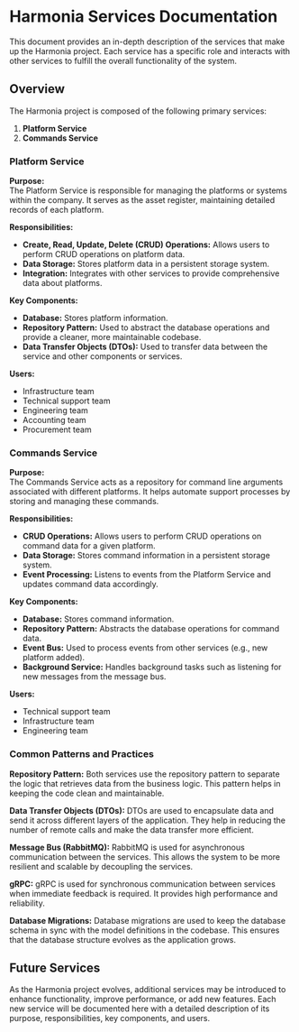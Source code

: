 # Harmonia Services Documentation

This document provides an in-depth description of the services that make up the Harmonia project. Each service has a specific role and interacts with other services to fulfill the overall functionality of the system.

## Overview

The Harmonia project is composed of the following primary services:

1. **Platform Service**
2. **Commands Service**

### Platform Service

**Purpose:**  
The Platform Service is responsible for managing the platforms or systems within the company. It serves as the asset register, maintaining detailed records of each platform.

**Responsibilities:**

- **Create, Read, Update, Delete (CRUD) Operations:** Allows users to perform CRUD operations on platform data.
- **Data Storage:** Stores platform data in a persistent storage system.
- **Integration:** Integrates with other services to provide comprehensive data about platforms.

**Key Components:**

- **Database:** Stores platform information.
- **Repository Pattern:** Used to abstract the database operations and provide a cleaner, more maintainable codebase.
- **Data Transfer Objects (DTOs):** Used to transfer data between the service and other components or services.

**Users:**

- Infrastructure team
- Technical support team
- Engineering team
- Accounting team
- Procurement team

### Commands Service

**Purpose:**  
The Commands Service acts as a repository for command line arguments associated with different platforms. It helps automate support processes by storing and managing these commands.

**Responsibilities:**

- **CRUD Operations:** Allows users to perform CRUD operations on command data for a given platform.
- **Data Storage:** Stores command information in a persistent storage system.
- **Event Processing:** Listens to events from the Platform Service and updates command data accordingly.

**Key Components:**

- **Database:** Stores command information.
- **Repository Pattern:** Abstracts the database operations for command data.
- **Event Bus:** Used to process events from other services (e.g., new platform added).
- **Background Service:** Handles background tasks such as listening for new messages from the message bus.

**Users:**

- Technical support team
- Infrastructure team
- Engineering team

### Common Patterns and Practices

**Repository Pattern:**
Both services use the repository pattern to separate the logic that retrieves data from the business logic. This pattern helps in keeping the code clean and maintainable.

**Data Transfer Objects (DTOs):**
DTOs are used to encapsulate data and send it across different layers of the application. They help in reducing the number of remote calls and make the data transfer more efficient.

**Message Bus (RabbitMQ):**
RabbitMQ is used for asynchronous communication between the services. This allows the system to be more resilient and scalable by decoupling the services.

**gRPC:**
gRPC is used for synchronous communication between services when immediate feedback is required. It provides high performance and reliability.

**Database Migrations:**
Database migrations are used to keep the database schema in sync with the model definitions in the codebase. This ensures that the database structure evolves as the application grows.

## Future Services

As the Harmonia project evolves, additional services may be introduced to enhance functionality, improve performance, or add new features. Each new service will be documented here with a detailed description of its purpose, responsibilities, key components, and users.
